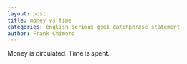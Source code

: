 ```yaml
---
layout: post
title: money vs time
categories: english serious geek catchphrase statement
author: Frank Chimero
---
```


Money is circulated. Time is spent.
